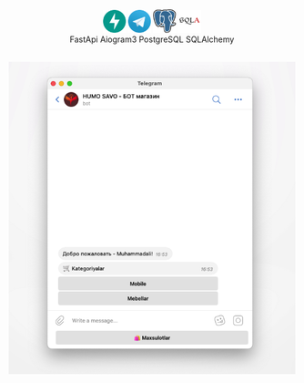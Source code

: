 

<div align="center" class="icon">
  <img src="./static/image/svg/fastapi.svg" width="40">
   <img src="./static/image/svg/telegram.svg" width="40">
   <img src="./static/image/svg/postgresql.svg" width="40">
   <img src="./static/image/svg/sqlchemy.svg" width="40"> </br>
   FastApi Aiogram3 PostgreSQL SQLAlchemy
</div>
</br>
<p align="center">
  <img src="./static/image/png/img.png" width="600">
</p>

